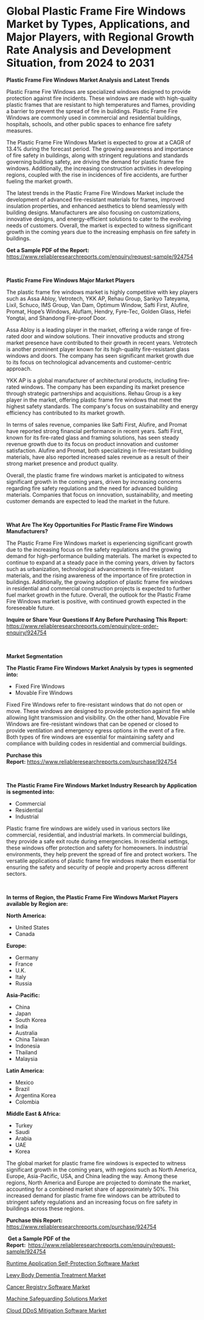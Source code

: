 <p><h1>Global Plastic Frame Fire Windows Market by Types, Applications, and Major Players, with Regional Growth Rate Analysis and Development Situation, from 2024 to 2031</h1></p><p><strong>Plastic Frame Fire Windows Market Analysis and Latest Trends</strong></p>
<p><p>Plastic Frame Fire Windows are specialized windows designed to provide protection against fire incidents. These windows are made with high-quality plastic frames that are resistant to high temperatures and flames, providing a barrier to prevent the spread of fire in buildings. Plastic Frame Fire Windows are commonly used in commercial and residential buildings, hospitals, schools, and other public spaces to enhance fire safety measures.</p><p>The Plastic Frame Fire Windows Market is expected to grow at a CAGR of 13.4% during the forecast period. The growing awareness and importance of fire safety in buildings, along with stringent regulations and standards governing building safety, are driving the demand for plastic frame fire windows. Additionally, the increasing construction activities in developing regions, coupled with the rise in incidences of fire accidents, are further fueling the market growth.</p><p>The latest trends in the Plastic Frame Fire Windows Market include the development of advanced fire-resistant materials for frames, improved insulation properties, and enhanced aesthetics to blend seamlessly with building designs. Manufacturers are also focusing on customizations, innovative designs, and energy-efficient solutions to cater to the evolving needs of customers. Overall, the market is expected to witness significant growth in the coming years due to the increasing emphasis on fire safety in buildings.</p></p>
<p><strong>Get a Sample PDF of the Report:&nbsp;</strong> <a href="https://www.reliableresearchreports.com/enquiry/request-sample/924754">https://www.reliableresearchreports.com/enquiry/request-sample/924754</a></p>
<p>&nbsp;</p>
<p><strong>Plastic Frame Fire Windows Major Market Players</strong></p>
<p><p>The plastic frame fire windows market is highly competitive with key players such as Assa Abloy, Vetrotech, YKK AP, Rehau Group, Sankyo Tateyama, Lixil, Schuco, IMS Group, Van Dam, Optimum Window, Safti First, Alufire, Promat, Hope’s Windows, Aluflam, Hendry, Fyre-Tec, Golden Glass, Hefei Yongtai, and Shandong Fire-proof Door.</p><p>Assa Abloy is a leading player in the market, offering a wide range of fire-rated door and window solutions. Their innovative products and strong market presence have contributed to their growth in recent years. Vetrotech is another prominent player known for its high-quality fire-resistant glass windows and doors. The company has seen significant market growth due to its focus on technological advancements and customer-centric approach.</p><p>YKK AP is a global manufacturer of architectural products, including fire-rated windows. The company has been expanding its market presence through strategic partnerships and acquisitions. Rehau Group is a key player in the market, offering plastic frame fire windows that meet the highest safety standards. The company's focus on sustainability and energy efficiency has contributed to its market growth.</p><p>In terms of sales revenue, companies like Safti First, Alufire, and Promat have reported strong financial performance in recent years. Safti First, known for its fire-rated glass and framing solutions, has seen steady revenue growth due to its focus on product innovation and customer satisfaction. Alufire and Promat, both specializing in fire-resistant building materials, have also reported increased sales revenue as a result of their strong market presence and product quality.</p><p>Overall, the plastic frame fire windows market is anticipated to witness significant growth in the coming years, driven by increasing concerns regarding fire safety regulations and the need for advanced building materials. Companies that focus on innovation, sustainability, and meeting customer demands are expected to lead the market in the future.</p></p>
<p>&nbsp;</p>
<p><strong>What Are The Key Opportunities For Plastic Frame Fire Windows Manufacturers?</strong></p>
<p><p>The Plastic Frame Fire Windows market is experiencing significant growth due to the increasing focus on fire safety regulations and the growing demand for high-performance building materials. The market is expected to continue to expand at a steady pace in the coming years, driven by factors such as urbanization, technological advancements in fire-resistant materials, and the rising awareness of the importance of fire protection in buildings. Additionally, the growing adoption of plastic frame fire windows in residential and commercial construction projects is expected to further fuel market growth in the future. Overall, the outlook for the Plastic Frame Fire Windows market is positive, with continued growth expected in the foreseeable future.</p></p>
<p><strong>Inquire or Share Your Questions If Any Before Purchasing This Report:</strong> <a href="https://www.reliableresearchreports.com/enquiry/pre-order-enquiry/924754">https://www.reliableresearchreports.com/enquiry/pre-order-enquiry/924754</a></p>
<p>&nbsp;</p>
<p><strong>Market Segmentation</strong></p>
<p><strong>The Plastic Frame Fire Windows Market Analysis by types is segmented into:</strong></p>
<p><ul><li>Fixed Fire Windows</li><li>Movable Fire Windows</li></ul></p>
<p><p>Fixed Fire Windows refer to fire-resistant windows that do not open or move. These windows are designed to provide protection against fire while allowing light transmission and visibility. On the other hand, Movable Fire Windows are fire-resistant windows that can be opened or closed to provide ventilation and emergency egress options in the event of a fire. Both types of fire windows are essential for maintaining safety and compliance with building codes in residential and commercial buildings.</p></p>
<p><strong>Purchase this Report:&nbsp;</strong><a href="https://www.reliableresearchreports.com/purchase/924754">https://www.reliableresearchreports.com/purchase/924754</a></p>
<p>&nbsp;</p>
<p><strong>The Plastic Frame Fire Windows Market Industry Research by Application is segmented into:</strong></p>
<p><ul><li>Commercial</li><li>Residential</li><li>Industrial</li></ul></p>
<p><p>Plastic frame fire windows are widely used in various sectors like commercial, residential, and industrial markets. In commercial buildings, they provide a safe exit route during emergencies. In residential settings, these windows offer protection and safety for homeowners. In industrial environments, they help prevent the spread of fire and protect workers. The versatile applications of plastic frame fire windows make them essential for ensuring the safety and security of people and property across different sectors.</p></p>
<p>&nbsp;</p>
<p><strong>In terms of Region, the Plastic Frame Fire Windows Market Players available by Region are:</strong></p>
<p>
    <p> <strong> North America: </strong>
        <ul>
            <li>United States</li>
            <li>Canada</li>
        </ul>
        </p> 
    <p> <strong> Europe: </strong>
        <ul>
            <li>Germany</li>
            <li>France</li>
            <li>U.K.</li>
            <li>Italy</li>
            <li>Russia</li>
        </ul>
        </p> 
    <p> <strong> Asia-Pacific: </strong>
        <ul>
            <li>China</li>
            <li>Japan</li>
            <li>South Korea</li>
            <li>India</li>
            <li>Australia</li>
            <li>China Taiwan</li>
            <li>Indonesia</li>
            <li>Thailand</li>
            <li>Malaysia</li>
        </ul>
        </p> 
    <p> <strong> Latin America: </strong>
        <ul>
            <li>Mexico</li>
            <li>Brazil</li>
            <li>Argentina Korea</li>
            <li>Colombia</li>
        </ul>
        </p> 
    <p> <strong> Middle East & Africa: </strong>
        <ul>
            <li>Turkey</li>
            <li>Saudi</li>
            <li>Arabia</li>
            <li>UAE</li>
            <li>Korea</li>
        </ul>
    </p>
    </p>
<p><p>The global market for plastic frame fire windows is expected to witness significant growth in the coming years, with regions such as North America, Europe, Asia-Pacific, USA, and China leading the way. Among these regions, North America and Europe are projected to dominate the market, accounting for a combined market share of approximately 50%. This increased demand for plastic frame fire windows can be attributed to stringent safety regulations and an increasing focus on fire safety in buildings across these regions.</p></p>
<p><strong>Purchase this Report: </strong><a href="https://www.reliableresearchreports.com/purchase/924754">https://www.reliableresearchreports.com/purchase/924754</a></p>
<p>&nbsp;<strong>Get a Sample PDF of the Report:&nbsp;&nbsp;</strong><a href="https://www.reliableresearchreports.com/enquiry/request-sample/924754">https://www.reliableresearchreports.com/enquiry/request-sample/924754</a></p>
<p><strong></strong></p>
<p><p><a href="https://github.com/dx0328/Market-Research-Report-List-1/blob/main/runtime-application-self-protection-software-market.md">Runtime Application Self-Protection Software Market</a></p><p><a href="https://medium.com/@jeffreysalazar1925/lewy-body-dementia-treatment-market-share-evolution-and-market-growth-trends-2024-2031-3ffb0590a99c">Lewy Body Dementia Treatment Market</a></p><p><a href="https://medium.com/@jeffreysalazar1925/cancer-registry-software-market-size-reveals-the-best-marketing-channels-in-global-industry-8498e247d18d">Cancer Registry Software Market</a></p><p><a href="https://medium.com/p/feb957fa14e6/edit">Machine Safeguarding Solutions Market</a></p><p><a href="https://github.com/juancolorado15/Market-Research-Report-List-1/blob/main/cloud-ddos-mitigation-software-market.md">Cloud DDoS Mitigation Software Market</a></p></p>